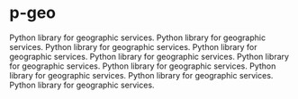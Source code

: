 p-geo
=====

Python library for geographic services. Python library for geographic services. Python library for geographic services. Python library for geographic services. Python library for geographic services. Python library for geographic services. Python library for geographic services. Python library for geographic services. Python library for geographic services. Python library for geographic services.
